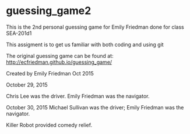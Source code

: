 # guessing_game2
This is the 2nd personal guessing game for Emily Friedman done for class SEA-201d1

This assigment is to get us familiar with both coding and using git

The original guessing game can be found at: http://ecfriedman.github.io/guessing_game/

Created by Emily Friedman Oct 2015


October 29, 2015

Chris Lee was the driver.
Emily Friedman was the navigator.

October 30, 2015
Michael Sullivan was the driver;
Emily Friedman was the navigator.

Killer Robot provided comedy relief.
